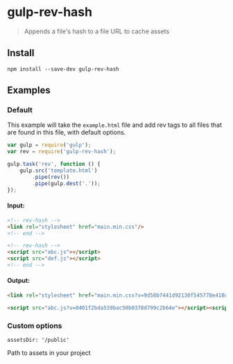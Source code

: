 gulp-rev-hash
=============

> Appends a file's hash to a file URL to cache assets

## Install

```
npm install --save-dev gulp-rev-hash
```


## Examples

### Default

This example will take the `example.html` file and add rev tags to all files that are found in this file, with default options.

```js
var gulp = require('gulp');
var rev = require('gulp-rev-hash');

gulp.task('rev', function () {
	gulp.src('template.html')
		.pipe(rev())
		.pipe(gulp.dest('.'));
});
```

#### Input:

```html
<!-- rev-hash -->
<link rel="stylesheet" href="main.min.css"/>
<!-- end -->

<!-- rev-hash -->
<script src="abc.js"></script>
<script src="def.js"></script>
<!-- end -->
```

#### Output:

```html
<link rel="stylesheet" href="main.min.css?v=9d58b7441d92130f545778e418d1317d">

<script src="abc.js?v=0401f2bda539bac50b0378d799c2b64e"></script><script src="def.js?v=e478ca95198c5a901c52f7a0f91a5d00"></script>
```

### Custom options

```
assetsDir: '/public'
```

Path to assets in your project